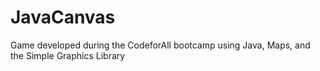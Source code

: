 ﻿# JavaCanvas

Game developed during the CodeforAll bootcamp using Java, Maps, and the Simple Graphics Library
